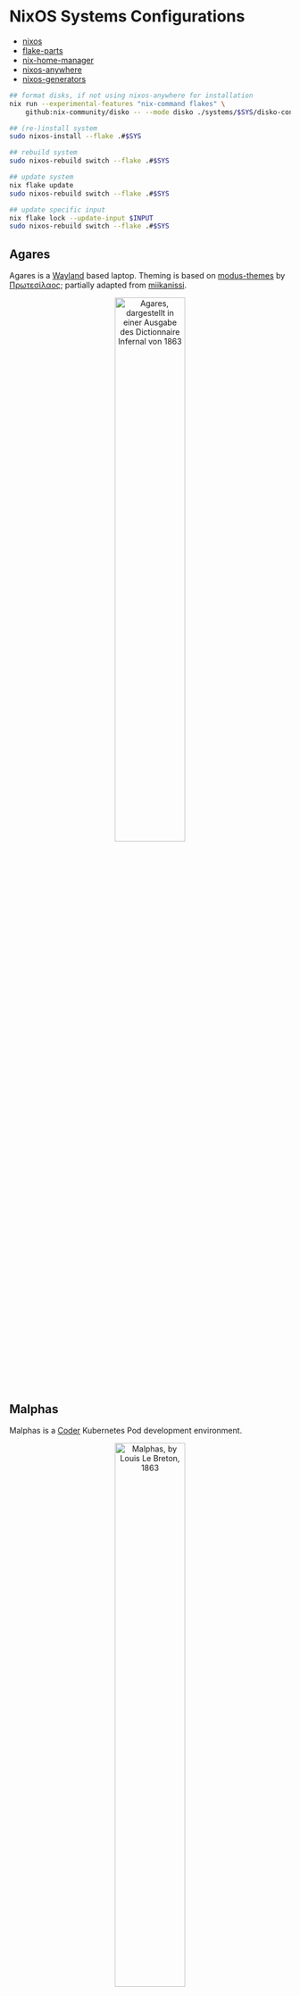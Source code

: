 # NixOS Systems Configurations

- [nixos](https://nixos.org/)
- [flake-parts](https://github.com/hercules-ci/flake-parts)
- [nix-home-manager](https://github.com/nix-community/home-manager)
- [nixos-anywhere](https://github.com/numtide/nixos-anywhere)
- [nixos-generators](https://github.com/nix-community/nixos-generators)

```sh
## format disks, if not using nixos-anywhere for installation
nix run --experimental-features "nix-command flakes" \
    github:nix-community/disko -- --mode disko ./systems/$SYS/disko-configuration.nix

## (re-)install system
sudo nixos-install --flake .#$SYS

## rebuild system
sudo nixos-rebuild switch --flake .#$SYS

## update system
nix flake update
sudo nixos-rebuild switch --flake .#$SYS

## update specific input
nix flake lock --update-input $INPUT
sudo nixos-rebuild switch --flake .#$SYS
```

## Agares

Agares is a [Wayland](https://wiki.archlinux.org/title/Wayland) based laptop.
Theming is based on [modus-themes](https://github.com/protesilaos/modus-themes)
by [Πρωτεσίλαος](https://protesilaos.com/);
partially adapted from [miikanissi](https://github.com/miikanissi/modus-themes.nvim?tab=readme-ov-file#extras).

<div align="center">
  <img src="https://upload.wikimedia.org/wikipedia/commons/3/38/Agares.jpg" alt="Agares, dargestellt in einer Ausgabe des Dictionnaire Infernal von 1863" width="50%"/>
</div>

## Malphas

Malphas is a [Coder](https://coder.com/) Kubernetes Pod development environment.

<div align="center">
  <img src="https://upload.wikimedia.org/wikipedia/commons/1/17/Malthas.jpg" alt="Malphas, by Louis Le Breton, 1863" width="50%" />
</div>
